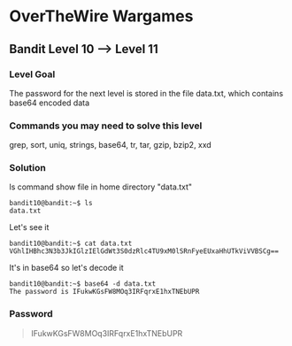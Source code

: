 # OverTheWire Wargames

## Bandit Level 10 --> Level 11
### Level Goal

The password for the next level is stored in the file data.txt, which contains base64 encoded data

### Commands you may need to solve this level
grep, sort, uniq, strings, base64, tr, tar, gzip, bzip2, xxd

### Solution
ls command show file in home directory "data.txt"  
```console
bandit10@bandit:~$ ls
data.txt
```

Let's see it
```console
bandit10@bandit:~$ cat data.txt
VGhlIHBhc3N3b3JkIGlzIElGdWt3S0dzRlc4TU9xM0lSRnFyeEUxaHhUTkViVVBSCg==
```

It's in base64 so let's decode it
```console
bandit10@bandit:~$ base64 -d data.txt
The password is IFukwKGsFW8MOq3IRFqrxE1hxTNEbUPR
```

### Password
> IFukwKGsFW8MOq3IRFqrxE1hxTNEbUPR

